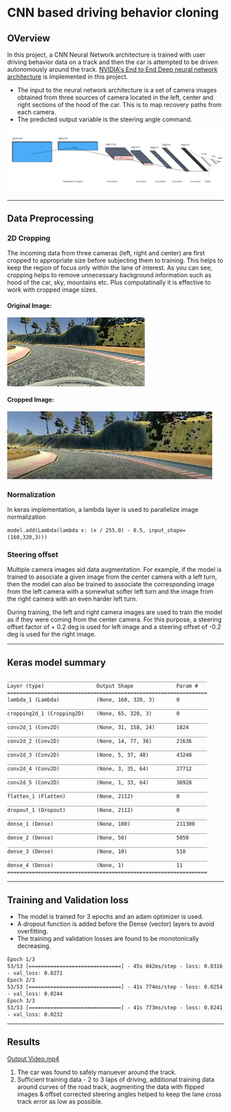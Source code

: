 # CNN based driving behavior cloning

## OVerview
In this project, a CNN Neural Network architecture is trained with user driving behavior data on a track and then the car is attempted to be driven autonomously around the track. [NVIDIA's End to End Deep neural network architecture](https://devblogs.nvidia.com/deep-learning-self-driving-cars/) is implemented in this project.

* The input to the neural network architecture is a set of camera images obtained from three sources of camera located in the left, center and right sections of the hood of the car. This is to map recovery paths from each camera. 
* The predicted output variable is the steering angle command.

![Network Architecture](https://github.com/ashsiv/CNN-based-driving-behavior-cloning/blob/master/images/architecture.JPG)

---
## Data Preprocessing
### 2D Cropping
The incoming data from three cameras (left, right and center) are first cropped to appropriate size before subjecting them to training. This helps to keep the region of focus only within the lane of interest. As you can see, cropping helps to remove unnecessary background information such as hood of the car, sky, mountains etc. Plus computatinally it is effective to work with cropped image sizes.

#### Original Image:
![Image from camera](https://github.com/ashsiv/CNN-based-driving-behavior-cloning/blob/master/images/original.jpg)
#### Cropped Image:
![Image cropped to region of interest](https://github.com/ashsiv/CNN-based-driving-behavior-cloning/blob/master/images/cropped.JPG)

### Normalization
In keras implementation, a lambda layer is used to parallelize image normalization
```
model.add(Lambda(lambda x: (x / 255.0) - 0.5, input_shape=(160,320,3)))
```
### Steering offset
Multiple camera images aid data augmentation. For example, if the model is trained to associate a given image from the center camera with a left turn, then the model can also be trained to associate the corresponding image from the left camera with a somewhat softer left turn and the  image from the right camera with an even harder left turn.

During training, the left and right camera images are used to train the model as if they were coming from the center camera. For this purpose, a steering offset factor of + 0.2 deg is used for left image and a steering offset of -0.2 deg is used for the right image.

---
## Keras model summary
```
_________________________________________________________________
Layer (type)                 Output Shape              Param #   
=================================================================
lambda_1 (Lambda)            (None, 160, 320, 3)       0         
_________________________________________________________________
cropping2d_1 (Cropping2D)    (None, 65, 320, 3)        0         
_________________________________________________________________
conv2d_1 (Conv2D)            (None, 31, 158, 24)       1824      
_________________________________________________________________
conv2d_2 (Conv2D)            (None, 14, 77, 36)        21636     
_________________________________________________________________
conv2d_3 (Conv2D)            (None, 5, 37, 48)         43248     
_________________________________________________________________
conv2d_4 (Conv2D)            (None, 3, 35, 64)         27712     
_________________________________________________________________
conv2d_5 (Conv2D)            (None, 1, 33, 64)         36928     
_________________________________________________________________
flatten_1 (Flatten)          (None, 2112)              0         
_________________________________________________________________
dropout_1 (Dropout)          (None, 2112)              0         
_________________________________________________________________
dense_1 (Dense)              (None, 100)               211300    
_________________________________________________________________
dense_2 (Dense)              (None, 50)                5050      
_________________________________________________________________
dense_3 (Dense)              (None, 10)                510       
_________________________________________________________________
dense_4 (Dense)              (None, 1)                 11        
=================================================================
```
---
## Training and Validation loss

* The model is trained for 3 epochs and an adam optimizer is used.
* A dropout function is added before the Dense (vector) layers to avoid overfitting.
* The training and validation losses are found to be monotonically decreasing.
```
Epoch 1/3
53/53 [==============================] - 45s 842ms/step - loss: 0.0316 - val_loss: 0.0271
Epoch 2/3
53/53 [==============================] - 41s 774ms/step - loss: 0.0254 - val_loss: 0.0244
Epoch 3/3
53/53 [==============================] - 41s 773ms/step - loss: 0.0241 - val_loss: 0.0232
```
---
## Results

[Output Video.mp4](https://github.com/ashsiv/CNN-based-driving-behavior-cloning/blob/master/output_video.mp4)

1. The car was found to safely manuever around the track.
2. Sufficient training data - 2 to 3 laps of driving, additional training data around curves of the road track, augmenting the data with flipped images & offset corrected steering angles helped to keep the lane cross track error as low as possible.


